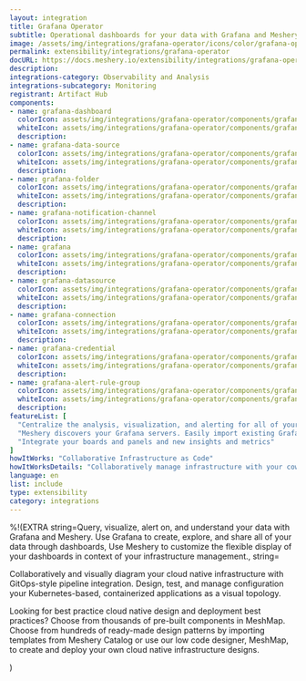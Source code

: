 ```yaml
---
layout: integration
title: Grafana Operator
subtitle: Operational dashboards for your data with Grafana and Meshery
image: /assets/img/integrations/grafana-operator/icons/color/grafana-operator-color.svg
permalink: extensibility/integrations/grafana-operator
docURL: https://docs.meshery.io/extensibility/integrations/grafana-operator
description: 
integrations-category: Observability and Analysis
integrations-subcategory: Monitoring
registrant: Artifact Hub
components: 
- name: grafana-dashboard
  colorIcon: assets/img/integrations/grafana-operator/components/grafana-dashboard/icons/color/grafana-dashboard-color.svg
  whiteIcon: assets/img/integrations/grafana-operator/components/grafana-dashboard/icons/white/grafana-dashboard-white.svg
  description: 
- name: grafana-data-source
  colorIcon: assets/img/integrations/grafana-operator/components/grafana-data-source/icons/color/grafana-data-source-color.svg
  whiteIcon: assets/img/integrations/grafana-operator/components/grafana-data-source/icons/white/grafana-data-source-white.svg
  description: 
- name: grafana-folder
  colorIcon: assets/img/integrations/grafana-operator/components/grafana-folder/icons/color/grafana-folder-color.svg
  whiteIcon: assets/img/integrations/grafana-operator/components/grafana-folder/icons/white/grafana-folder-white.svg
  description: 
- name: grafana-notification-channel
  colorIcon: assets/img/integrations/grafana-operator/components/grafana-notification-channel/icons/color/grafana-notification-channel-color.svg
  whiteIcon: assets/img/integrations/grafana-operator/components/grafana-notification-channel/icons/white/grafana-notification-channel-white.svg
  description: 
- name: grafana
  colorIcon: assets/img/integrations/grafana-operator/components/grafana/icons/color/grafana-color.svg
  whiteIcon: assets/img/integrations/grafana-operator/components/grafana/icons/white/grafana-white.svg
  description: 
- name: grafana-datasource
  colorIcon: assets/img/integrations/grafana-operator/components/grafana-datasource/icons/color/grafana-datasource-color.svg
  whiteIcon: assets/img/integrations/grafana-operator/components/grafana-datasource/icons/white/grafana-datasource-white.svg
  description: 
- name: grafana-connection
  colorIcon: assets/img/integrations/grafana-operator/components/grafana-connection/icons/color/grafana-connection-color.svg
  whiteIcon: assets/img/integrations/grafana-operator/components/grafana-connection/icons/white/grafana-connection-white.svg
  description: 
- name: grafana-credential
  colorIcon: assets/img/integrations/grafana-operator/components/grafana-credential/icons/color/grafana-credential-color.svg
  whiteIcon: assets/img/integrations/grafana-operator/components/grafana-credential/icons/white/grafana-credential-white.svg
  description: 
- name: grafana-alert-rule-group
  colorIcon: assets/img/integrations/grafana-operator/components/grafana-alert-rule-group/icons/color/grafana-alert-rule-group-color.svg
  whiteIcon: assets/img/integrations/grafana-operator/components/grafana-alert-rule-group/icons/white/grafana-alert-rule-group-white.svg
  description: 
featureList: [
  "Centralize the analysis, visualization, and alerting for all of your data with Grafana.",
  "Meshery discovers your Grafana servers. Easily import existing Grafana dashboards and panels into Meshery",
  "Integrate your boards and panels and new insights and metrics"
]
howItWorks: "Collaborative Infrastructure as Code"
howItWorksDetails: "Collaboratively manage infrastructure with your coworkers synchronously sharing the same designs."
language: en
list: include
type: extensibility
category: integrations
---
```

%!(EXTRA string=Query, visualize, alert on, and understand your data with Grafana and Meshery. Use Grafana to create, explore, and share all of your data through dashboards,
Use Meshery to customize the flexible display of your dashboards in context of your infrastructure management., string=<p>
    Collaboratively and visually diagram your cloud native infrastructure with GitOps-style pipeline integration. Design, test, and manage configuration your Kubernetes-based, containerized applications as a visual topology.
</p>
<p>
    Looking for best practice cloud native design and deployment best practices? Choose from thousands of pre-built components in MeshMap. Choose from hundreds of ready-made design patterns by importing templates from Meshery Catalog or use our low code designer, MeshMap, to create and deploy your own cloud native infrastructure designs.
</p>)